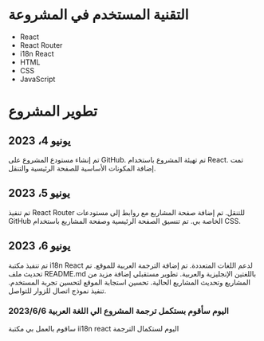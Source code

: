 # التقنية المستخدم في المشروعة

- React
- React Router
- i18n React
- HTML
- CSS
- JavaScript

# تطوير المشروع

## يونيو 4، 2023

تم إنشاء مستودع المشروع على GitHub.
تم تهيئة المشروع باستخدام React.
تمت إضافة المكونات الأساسية للصفحة الرئيسية والتنقل.

## يونيو 5، 2023

تم تنفيذ React Router للتنقل.
تم إضافة صفحة المشاريع مع روابط إلى مستودعات GitHub الخاصة بي.
تم تنسيق الصفحة الرئيسية وصفحة المشاريع باستخدام CSS.

## يونيو 6، 2023

تم تنفيذ مكتبة i18n React لدعم اللغات المتعددة.
تم إضافة الترجمة العربية للموقع.
تم تحديث ملف README.md باللغتين الإنجليزية والعربية.
تطوير مستقبلي
إضافة مزيد من المشاريع وتحديث المشاريع الحالية.
تحسين استجابة الموقع لتحسين تجربة المستخدم.
تنفيذ نموذج اتصال للزوار للتواصل.

### اليوم سأقوم بستكمل ترجمة المشروع الي اللغة العربية 2023/6/6

ساقوم بالعمل بي مكتبة ii18n react اليوم لستكمال الترجمة
